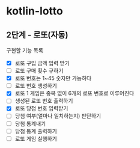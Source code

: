# kotlin-lotto

## 2단계 - 로또(자동)
구현할 기능 목록
 - [x] 로또 구입 금액 입력 받기
 - [ ] 로또 구매 횟수 구하기
 - [x] 로또 번호는 1~45 숫자만 가능하다
 - [ ] 로또 번호 생성하기
 - [x] 로또 1 게임은 중복 없이 6개의 로또 번호로 이루어진다
 - [ ] 생성된 로또 번호 출력하기
 - [x] 로또 당첨 번호 입력받기
 - [ ] 당첨 여부(얼마나 일치하는지) 판단하기
 - [ ] 당첨 통계내기
 - [ ] 당첨 통계 출력하기
 - [ ] 로또 게임 실행하기
